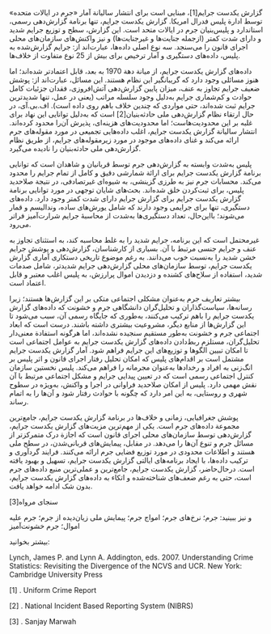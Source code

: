   گزارش یکدست جرایم[1]، مبنایی است برای انتشار سالیانة آمار «جرم در ایالات متحده» توسط ادارة پلیس فدرال امریکا. گزارش یکدست جرایم، تنها برنامة گزارش‌دهی رسمی، استاندارد و پلیس‌بنیان جرم در ایالات متحد است. این گزارش، سطح و توزیع جرایم شدید و دارای شدت کمتر (ازجمله جنایت‌ها و غیرجنایت‌ها) و نیز واکنش‌های سازمان‌های محلی اجرای قانون را می‌سنجد. سه نوع اصلی داده‌ها، عبارت‌اند از: جرایم گزارش‌شده به پلیس، داده‌های دستگیری و آمار ترخیص برای بیش از 25 نوع متفاوت از خلاف‌ها.

 داده‌های گزارش یکدست جرایم، از میانة دهة 1970 به بعد، قابل اعتمادتر شده‌اند؛ اما هنوز مسائلی وجود دارد که گریبانگیر این نظام هستند. این مسائل، عبارت‌اند از: پوشش ضعیف جرایم تجاوز به عنف، میزان پایین گزارش‌دهی آتش‌افروزی، فقدان جزئیات کامل حوادث و کم‌شماری جرایم به‌دلیل وجود سلسله مراتب (یعنی در عمل، تنها شدیدترین جرایم ثبت شده‌اند، حتی مواردی که چندین خلاف باهم روی داده است). اف‌.بی.‌آی، در حال ارتقاء نظام گزارش‌دهی ملی حادثه‌بنیان[2] است که به‌دلیل توانایی این نهاد برای غلبه بر این محدودیت‌هاست؛ اما محدودیت‌های هزینه‌ای، پذیرش آن‌را محدود کرده‌اند. انتشار سالیانة گزارش یکدست جرایم، اغلب داده‌هایی تجمیعی در مورد مقوله‌های جرم ارائه می‌کند و غنای داده‌های موجود در مورد زیرمقوله‌های جرایم، از طریق نظام گزارش‌دهی ملی حادثه‌بنیان را نادیده می‌گیرد.

 پلیس به‌شدت وابسته به گزارش‌دهی جرم توسط قربانیان و شاهدان است که توانایی برنامة گزارش یکدست جرایم برای ارائة شمارشی دقیق و کامل از تمام جرایم را محدود می‌کند. محسابات جرم نیز به طرزی گزینشی، به شیوه‌ای غیرتصادفی، در نتیجة صلاحدید پلیس، برای ثبت‌کردن خلق شده‌اند. بحث‌های شایان توجهی در مورد توانایی برنامة گزارش یکدست جرایم برای گزارش جرایم دارای شدت کمتر وجود دارد. داده‌های دستگیری، تنها برای جرایمی وجود دارند که شامل یورش‌های ساده، وندالیسم و قمار می‌شوند؛ بااین‌حال، تعداد دستگیری‌ها به‌شدت از محاسبۀ جرایم شرارت‌آمیز فراتر می‌رود.

غیرمحتمل است که این برنامه، جرایم شدید را به غلط محاسبه کند، به استثنای تجاوز به عنف و جرایم جنسی مرتبط با آن. بسیاری از کارشناسان، گزارش‌دهی و پوشش جرایم خشن شدید را به‌نسبت خوب می‌دانند. به رغم موضوع تاریخی دستکاری آماری گزارش یکدست جرایم، توسط سازمان‌های محلی گزارش‌دهی جرایم شدیدتر، شامل صدمات شدید، استفاده از سلاح‌های کشنده و دزدیدن اموال پرارزش، به پلیس اغلب معتبر و قابل اعتماد است.

بیشتر تعاریف جرم به‌‌عنوان مشکلی اجتماعی متکی بر این گزارش‌ها هستند؛ زیرا رسانه‌ها، سیاست‌گذاران و تحلیل‌گران دانشگاهی جرم و خشونت که داده‌های گزارش یکدست جرایم را باهم ترکیب می‌کنند، به‌طوری که جایگاه رسمی آن، سبب می‌شود تا این گزارش‌ها از منابع دیگر، مشروعیت بیشتری داشته باشند. درست است که ابعاد اجتماعی جرم و خشونت به‌طور مستقیم سنجیده نشده‌اند، اما هرگونه استفادة معنی‌دار تحلیل‌گران، مستلزم ربط‌دادن داده‌های گزارش یکدست جرایم به عوامل اجتماعی است تا امکان تبیین الگوها و توزیع‌های این جرایم فراهم شود. آمار گزارش یکدست جرایم مشتمل است بر اقدام‌های پلیس که امکان تحلیل رفتار اجرای قانون و اثر پلیس بر انگ‌زنی به افراد و رخدادها به‌عنوان مجرمانه را فراهم می‌کند. پلیس نخستین سازمان کنترل اجتماعی رسمی است که در تعیین پیدایی جرایم و مشکل اجتماعی مرتبط با آن نقش مهمی دارد. پلیس از امکان صلاحدید فراوانی در اجرا و واکنش، به‌ویژه در سطوح شهری و روستایی، به این امر دارد که چگونه با حوادث رفتار شود و آن‌ها را به اتمام رساند.

پوشش جغرافیایی، زمانی و خلاف‌ها در برنامة گزارش یکدست جرایم، جامع‌ترین مجموعة داده‌های جرم است. یکی از مهم‌ترین مزیت‌های گزارش یکدست جرایم، گزارش‌دهی توسط سازمان‌های محلی اجرای قانون است که اجازة درک متمرکزتر از مسائل جرم و تنوع آن‌ها را می‌دهد. در مقابل، پیمایش‌های قربانی‌شدن، در سطح ملی هستند و اطلاعات محدودی در مورد توزیع فضایی جرم ارائه می‌کنند. فرایند گردآوری و ترکیب داده‌ها، با ایجاد برنامه‌های ایالتی گزارش یکدست جرایم، تسهیل‌ و بهبود یافته است. درحال‌حاضر، گزارش یکدست جرایم، جامع‌ترین و عملی‌ترین منبع داده‌های جرم است، حتی به رغم ضعف‌های شناخته‌شده و اتکاء به داده‌های گزارش یکدست جرایم، بدون شک ادامه خواهد یافت.

 سنجای مرواه[3]

 

و نیز ببینید: جرم؛ نرخ‌های جرم؛ امواج جرم؛ پیمایش ملی زیان‌دیده از جرم؛ جرم علیه اموال؛ جرم خشونت‌آمیز

بیشتر بخوانید:

Lynch, James P. and Lynn A. Addington, eds. 2007. Understanding Crime Statistics: Revisiting the Divergence of the NCVS and UCR. New York: Cambridge University Press

 [1] . Uniform Crime Report

 [2] . National Incident Based Reporting System (NIBRS)

[3] . Sanjay Marwah

 

 

 

 